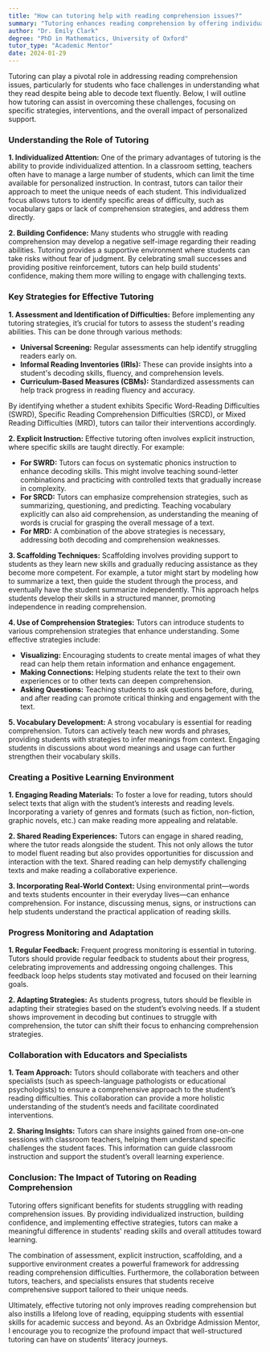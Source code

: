 ```yaml
---
title: "How can tutoring help with reading comprehension issues?"
summary: "Tutoring enhances reading comprehension by offering individualized support, targeted strategies, and interventions to help students understand text better."
author: "Dr. Emily Clark"
degree: "PhD in Mathematics, University of Oxford"
tutor_type: "Academic Mentor"
date: 2024-01-29
---
```


Tutoring can play a pivotal role in addressing reading comprehension issues, particularly for students who face challenges in understanding what they read despite being able to decode text fluently. Below, I will outline how tutoring can assist in overcoming these challenges, focusing on specific strategies, interventions, and the overall impact of personalized support.

### Understanding the Role of Tutoring

**1. Individualized Attention:**
One of the primary advantages of tutoring is the ability to provide individualized attention. In a classroom setting, teachers often have to manage a large number of students, which can limit the time available for personalized instruction. In contrast, tutors can tailor their approach to meet the unique needs of each student. This individualized focus allows tutors to identify specific areas of difficulty, such as vocabulary gaps or lack of comprehension strategies, and address them directly.

**2. Building Confidence:**
Many students who struggle with reading comprehension may develop a negative self-image regarding their reading abilities. Tutoring provides a supportive environment where students can take risks without fear of judgment. By celebrating small successes and providing positive reinforcement, tutors can help build students' confidence, making them more willing to engage with challenging texts.

### Key Strategies for Effective Tutoring

**1. Assessment and Identification of Difficulties:**
Before implementing any tutoring strategies, it’s crucial for tutors to assess the student's reading abilities. This can be done through various methods:
- **Universal Screening:** Regular assessments can help identify struggling readers early on.
- **Informal Reading Inventories (IRIs):** These can provide insights into a student's decoding skills, fluency, and comprehension levels.
- **Curriculum-Based Measures (CBMs):** Standardized assessments can help track progress in reading fluency and accuracy.

By identifying whether a student exhibits Specific Word-Reading Difficulties (SWRD), Specific Reading Comprehension Difficulties (SRCD), or Mixed Reading Difficulties (MRD), tutors can tailor their interventions accordingly.

**2. Explicit Instruction:**
Effective tutoring often involves explicit instruction, where specific skills are taught directly. For example:
- **For SWRD:** Tutors can focus on systematic phonics instruction to enhance decoding skills. This might involve teaching sound-letter combinations and practicing with controlled texts that gradually increase in complexity.
- **For SRCD:** Tutors can emphasize comprehension strategies, such as summarizing, questioning, and predicting. Teaching vocabulary explicitly can also aid comprehension, as understanding the meaning of words is crucial for grasping the overall message of a text.
- **For MRD:** A combination of the above strategies is necessary, addressing both decoding and comprehension weaknesses.

**3. Scaffolding Techniques:**
Scaffolding involves providing support to students as they learn new skills and gradually reducing assistance as they become more competent. For example, a tutor might start by modeling how to summarize a text, then guide the student through the process, and eventually have the student summarize independently. This approach helps students develop their skills in a structured manner, promoting independence in reading comprehension.

**4. Use of Comprehension Strategies:**
Tutors can introduce students to various comprehension strategies that enhance understanding. Some effective strategies include:
- **Visualizing:** Encouraging students to create mental images of what they read can help them retain information and enhance engagement.
- **Making Connections:** Helping students relate the text to their own experiences or to other texts can deepen comprehension.
- **Asking Questions:** Teaching students to ask questions before, during, and after reading can promote critical thinking and engagement with the text.

**5. Vocabulary Development:**
A strong vocabulary is essential for reading comprehension. Tutors can actively teach new words and phrases, providing students with strategies to infer meanings from context. Engaging students in discussions about word meanings and usage can further strengthen their vocabulary skills.

### Creating a Positive Learning Environment

**1. Engaging Reading Materials:**
To foster a love for reading, tutors should select texts that align with the student’s interests and reading levels. Incorporating a variety of genres and formats (such as fiction, non-fiction, graphic novels, etc.) can make reading more appealing and relatable.

**2. Shared Reading Experiences:**
Tutors can engage in shared reading, where the tutor reads alongside the student. This not only allows the tutor to model fluent reading but also provides opportunities for discussion and interaction with the text. Shared reading can help demystify challenging texts and make reading a collaborative experience.

**3. Incorporating Real-World Context:**
Using environmental print—words and texts students encounter in their everyday lives—can enhance comprehension. For instance, discussing menus, signs, or instructions can help students understand the practical application of reading skills.

### Progress Monitoring and Adaptation

**1. Regular Feedback:**
Frequent progress monitoring is essential in tutoring. Tutors should provide regular feedback to students about their progress, celebrating improvements and addressing ongoing challenges. This feedback loop helps students stay motivated and focused on their learning goals.

**2. Adapting Strategies:**
As students progress, tutors should be flexible in adapting their strategies based on the student’s evolving needs. If a student shows improvement in decoding but continues to struggle with comprehension, the tutor can shift their focus to enhancing comprehension strategies.

### Collaboration with Educators and Specialists

**1. Team Approach:**
Tutors should collaborate with teachers and other specialists (such as speech-language pathologists or educational psychologists) to ensure a comprehensive approach to the student’s reading difficulties. This collaboration can provide a more holistic understanding of the student’s needs and facilitate coordinated interventions.

**2. Sharing Insights:**
Tutors can share insights gained from one-on-one sessions with classroom teachers, helping them understand specific challenges the student faces. This information can guide classroom instruction and support the student’s overall learning experience.

### Conclusion: The Impact of Tutoring on Reading Comprehension

Tutoring offers significant benefits for students struggling with reading comprehension issues. By providing individualized instruction, building confidence, and implementing effective strategies, tutors can make a meaningful difference in students' reading skills and overall attitudes toward learning. 

The combination of assessment, explicit instruction, scaffolding, and a supportive environment creates a powerful framework for addressing reading comprehension difficulties. Furthermore, the collaboration between tutors, teachers, and specialists ensures that students receive comprehensive support tailored to their unique needs.

Ultimately, effective tutoring not only improves reading comprehension but also instills a lifelong love of reading, equipping students with essential skills for academic success and beyond. As an Oxbridge Admission Mentor, I encourage you to recognize the profound impact that well-structured tutoring can have on students’ literacy journeys.
    